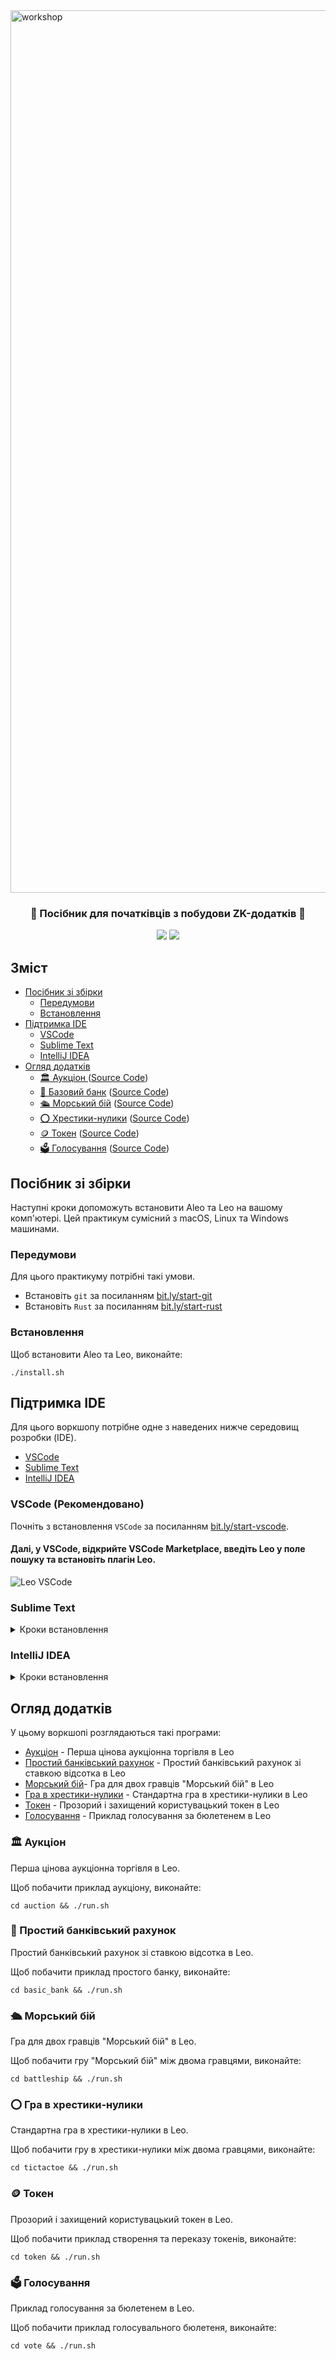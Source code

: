 <!-- <h1 align="center">Aleo Workshop</h1> -->
<img alt="workshop" width="1412" src="./.resources/readme.png">
<h3 align="center">📜 Посібник для початківців з побудови ZK-додатків 📜</h3>

<p align="center">
    <a href="https://twitter.com/AleoHQ"><img src="https://img.shields.io/twitter/url/https/twitter.com/AleoHQ.svg?style=social&label=Follow%20%40AleoHQ"></a>
    <a href="https://aleo.org/discord"><img src="https://img.shields.io/discord/700454073459015690?logo=discord"/></a>
</p>

## Зміст
- [Посібник зі збірки](#посібник-зі-збірки)
    - [Передумови](#передумови)
    - [Встановлення](#встановлення)
- [Підтримка IDE](#підтримка-ide)
    - [VSCode](#vscode-рекомендовано)
    - [Sublime Text](#sublime-text)
    - [IntelliJ IDEA](#intellij-idea)
- [Огляд додатків](#огляд-додатків)
    - [🏛️ Аукціон ](#-аукціон) ([Source Code](./auction/))
    - [🏦 Базовий банк](#-базовий-банк) ([Source Code](./basic_bank/))
    - [🛳️ Морський бій](#-морський-бій) ([Source Code](./battleship/))
    - [⭕ Хрестики-нулики](#-хрестики-нулики) ([Source Code](./tictactoe/))
    - [🪙 Токен](#-токен) ([Source Code](./token))
    - [🗳️ Голосування](#-голосування) ([Source Code](./vote/))

## Посібник зі збірки

Наступні кроки допоможуть встановити Aleo та Leo на вашому комп'ютері. Цей практикум сумісний з macOS, Linux та Windows машинами.

### Передумови

Для цього практикуму потрібні такі умови.

- Встановіть `git` за посиланням [bit.ly/start-git](https://bit.ly/start-git)
- Встановіть `Rust` за посиланням [bit.ly/start-rust](https://bit.ly/start-rust)

### Встановлення

Щоб встановити Aleo та Leo, виконайте:
```
./install.sh
```

## Підтримка IDE

Для цього воркшопу потрібне одне з наведених нижче середовищ розробки (IDE).
- [VSCode](https://bit.ly/start-vscode)
- [Sublime Text](https://bit.ly/start-sublime)
- [IntelliJ IDEA](https://bit.ly/start-intellij)

### VSCode (Рекомендовано)

Почніть з встановлення `VSCode` за посиланням [bit.ly/start-vscode](https://bit.ly/start-vscode).

#### Далі, у VSCode, відкрийте **VSCode Marketplace**, введіть **Leo** у поле пошуку та встановіть плагін Leo.
![Leo VSCode](./.resources/leo-vscode.png)

### Sublime Text

<details><summary>Кроки встановлення</summary>

Почніть з встановлення `Sublime Text` за посиланням [bit.ly/start-sublime](https://bit.ly/start-sublime).

#### Далі, у Sublime Text, встановіть [Package Control](https://packagecontrol.io):
- На  Windows/Linux: `ctrl + shift + p`, введіть **Install Package Control**, та натисніть **Enter**.
- На  macOS: `cmd + shift + p`, введіть **Install Package Control**, та натисніть **Enter**.

#### Далі, У Sublime Text, встановіть [LSP](https://packagecontrol.io/packages/LSP):
- На Windows/Linux: `ctrl + shift + p`, виберіть **Package Control: Install Package**, введіть **LSP**, and press **Enter**.
- На macOS: `cmd + shift + p`, виберіть **Package Control: Install Package**, введіть **LSP**, та натисніть **Enter**.

#### Нарешті, у Sublime Text, встановіть [LSP-leo](https://packagecontrol.io/packages/LSP-leo):
- На Windows/Linux: `ctrl + shift + p`, виберіть **Package Control: Install Package**, введіть **LSP-leo**, та натисніть **Enter**.
- На macOS: `cmd + shift + p`, виберіть **Package Control: Install Package**, введіть **LSP-leo**, та натисніть **Enter**.

</details>

### IntelliJ IDEA

<details><summary>Кроки встановлення</summary>

Почніть з встановлення `IntelliJ IDEA` за посиланням [bit.ly/start-intellij](https://bit.ly/start-intellij).

#### Далі, у IntelliJ IDEA, відкрийте **IntelliJ Marketplace** та виберіть `Plugins`:
- На Windows/Linux: `ctrl + ,` та виберіть `Plugins` у бічній панелі зліва
- На macOS: `cmd + ,` та виберіть `Plugins` у бічній панелі зліва
Наостанок, введіть **Leo** у поле пошуку та встановіть офіційний плагін Leo.
</details>

## Огляд додатків

У цьому воркшопі розглядаються такі програми:
- [Аукціон](./auction/) - Перша цінова аукціонна торгівля в Leo
- [Простий банківський рахунок](./basic_bank/) - Простий банківський рахунок зі ставкою відсотка в Leo
- [Морський бій](./battleship/)-  Гра для двох гравців "Морський бій" в Leo
- [Гра в хрестики-нулики](./tictactoe/) - Стандартна гра в хрестики-нулики в Leo
- [Токен](./token) - Прозорий і захищений користувацький токен в Leo
- [Голосування](./vote/) - Приклад голосування за бюлетенем в Leo

### 🏛️ Аукціон

Перша цінова аукціонна торгівля в Leo.

Щоб побачити приклад аукціону, виконайте:
```
cd auction && ./run.sh
```

### 🏦 Простий банківський рахунок

Простий банківський рахунок зі ставкою відсотка в Leo.

Щоб побачити приклад простого банку, виконайте:
```
cd basic_bank && ./run.sh
```

### 🛳️ Морський бій

Гра для двох гравців "Морський бій" в Leo.

Щоб побачити гру "Морський бій" між двома гравцями, виконайте:
```
cd battleship && ./run.sh
```

### ⭕ Гра в хрестики-нулики

Стандартна гра в хрестики-нулики в Leo.

Щоб побачити гру в хрестики-нулики між двома гравцями, виконайте:
```
cd tictactoe && ./run.sh
```

### 🪙 Токен

Прозорий і захищений користувацький токен в Leo.

Щоб побачити приклад створення та переказу токенів, виконайте:
```
cd token && ./run.sh
```

### 🗳️ Голосування

Приклад голосування за бюлетенем в Leo.

Щоб побачити приклад голосувального бюлетеня, виконайте:
```
cd vote && ./run.sh
```
